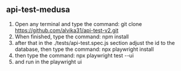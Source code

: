 ﻿## api-test-medusa
1. Open any terminal and type the command: git clone https://github.com/alvika31/api-test-v2.git
2. When finished, type the command: npm install
3. after that in the ./tests/api-test.spec.js section adjust the id to the database, then type the command: npx playwright install
4. then type the command: npx playwright test --ui
5. and run in the playwright ui

